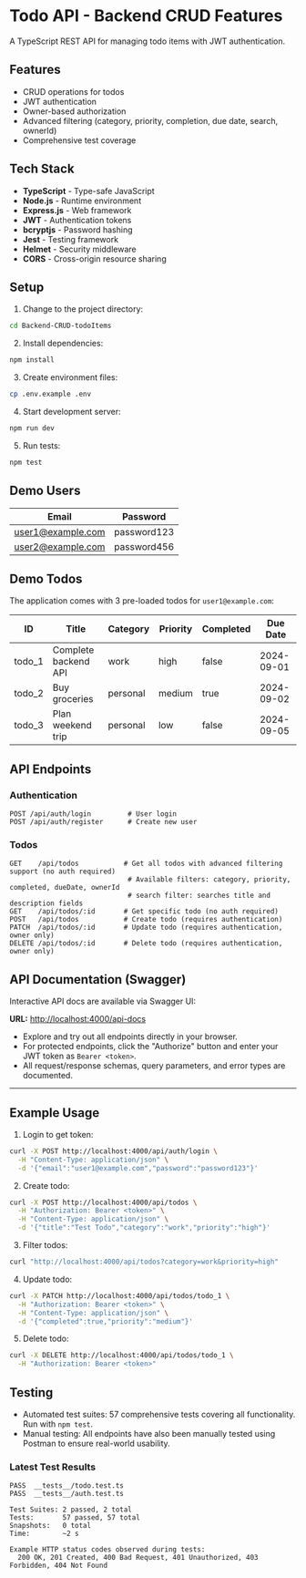 # Todo API - Backend CRUD Features

A TypeScript REST API for managing todo items with JWT authentication.

## Features

- CRUD operations for todos
- JWT authentication
- Owner-based authorization
- Advanced filtering (category, priority, completion, due date, search, ownerId)
- Comprehensive test coverage

## Tech Stack

- **TypeScript** - Type-safe JavaScript
- **Node.js** - Runtime environment
- **Express.js** - Web framework
- **JWT** - Authentication tokens
- **bcryptjs** - Password hashing
- **Jest** - Testing framework
- **Helmet** - Security middleware
- **CORS** - Cross-origin resource sharing

## Setup


1. Change to the project directory:
```bash
cd Backend-CRUD-todoItems
```

2. Install dependencies:
```bash
npm install
```


3. Create environment files:
```bash
cp .env.example .env
```

4. Start development server:
```bash
npm run dev
```

5. Run tests:
```bash
npm test
```

## Demo Users

| Email | Password |
|-------|----------|
| user1@example.com | password123 |
| user2@example.com | password456 |

## Demo Todos

The application comes with 3 pre-loaded todos for `user1@example.com`:

| ID | Title | Category | Priority | Completed | Due Date |
|----|-------|----------|----------|-----------|----------|
| todo_1 | Complete backend API | work | high | false | 2024-09-01 |
| todo_2 | Buy groceries | personal | medium | true | 2024-09-02 |
| todo_3 | Plan weekend trip | personal | low | false | 2024-09-05 |

## API Endpoints

### Authentication
```http
POST /api/auth/login         # User login
POST /api/auth/register      # Create new user
```

### Todos
```http
GET    /api/todos           # Get all todos with advanced filtering support (no auth required)
                             # Available filters: category, priority, completed, dueDate, ownerId
                             # search filter: searches title and description fields
GET    /api/todos/:id       # Get specific todo (no auth required)
POST   /api/todos           # Create todo (requires authentication)
PATCH  /api/todos/:id       # Update todo (requires authentication, owner only)
DELETE /api/todos/:id       # Delete todo (requires authentication, owner only)
```


## API Documentation (Swagger)

Interactive API docs are available via Swagger UI:

**URL:** [http://localhost:4000/api-docs](http://localhost:4000/api-docs)

- Explore and try out all endpoints directly in your browser.
- For protected endpoints, click the "Authorize" button and enter your JWT token as `Bearer <token>`.
- All request/response schemas, query parameters, and error types are documented.

---

## Example Usage

1. Login to get token:
```bash
curl -X POST http://localhost:4000/api/auth/login \
  -H "Content-Type: application/json" \
  -d '{"email":"user1@example.com","password":"password123"}'
```

2. Create todo:
```bash
curl -X POST http://localhost:4000/api/todos \
  -H "Authorization: Bearer <token>" \
  -H "Content-Type: application/json" \
  -d '{"title":"Test Todo","category":"work","priority":"high"}'
```

3. Filter todos:
```bash
curl "http://localhost:4000/api/todos?category=work&priority=high"
```

4. Update todo:
```bash
curl -X PATCH http://localhost:4000/api/todos/todo_1 \
  -H "Authorization: Bearer <token>" \
  -H "Content-Type: application/json" \
  -d '{"completed":true,"priority":"medium"}'
```

5. Delete todo:
```bash
curl -X DELETE http://localhost:4000/api/todos/todo_1 \
  -H "Authorization: Bearer <token>"
```


## Testing

- Automated test suites: 57 comprehensive tests covering all functionality. Run with `npm test`.
- Manual testing: All endpoints have also been manually tested using Postman to ensure real-world usability.

### Latest Test Results

```
PASS  __tests__/todo.test.ts
PASS  __tests__/auth.test.ts

Test Suites: 2 passed, 2 total
Tests:       57 passed, 57 total
Snapshots:   0 total
Time:        ~2 s

Example HTTP status codes observed during tests:
  200 OK, 201 Created, 400 Bad Request, 401 Unauthorized, 403 Forbidden, 404 Not Found
```

